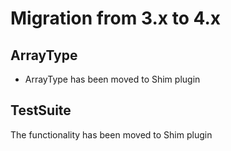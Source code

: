 # Migration from 3.x to 4.x

## ArrayType
- ArrayType has been moved to Shim plugin

## TestSuite
The functionality has been moved to Shim plugin
